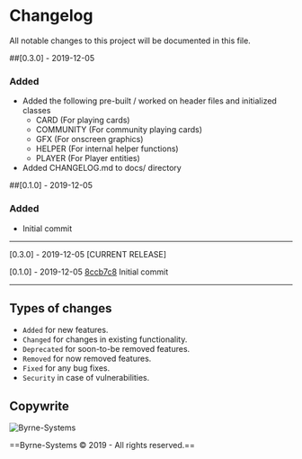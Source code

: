 # Changelog
All notable changes to this project will be documented in this file.

##[0.3.0] - 2019-12-05
### Added
- Added the following pre-built / worked on header files and initialized classes
  - CARD (For playing cards)
  - COMMUNITY (For community playing cards)
  - GFX (For onscreen graphics)
  - HELPER (For internal helper functions)
  - PLAYER (For Player entities)
- Added CHANGELOG.md to docs/ directory

##[0.1.0] - 2019-12-05
### Added
- Initial commit

---
[0.3.0] - 2019-12-05 [CURRENT RELEASE]

[0.1.0] - 2019-12-05 [8ccb7c8](https://github.com/Justin-Byrne/Poker/commit/8ccb7c83cc568732db5fb3b3a403dc3594c04891) Initial commit

---

## Types of changes
- `Added` for new features.
- `Changed` for changes in existing functionality.
- `Deprecated` for soon-to-be removed features.
- `Removed` for now removed features.
- `Fixed` for any bug fixes.
- `Security` in case of vulnerabilities.

## Copywrite

![Byrne-Systems](http://byrne-systems.com/content/static/cube_sm.png)

==Byrne-Systems © 2019 - All rights reserved.==